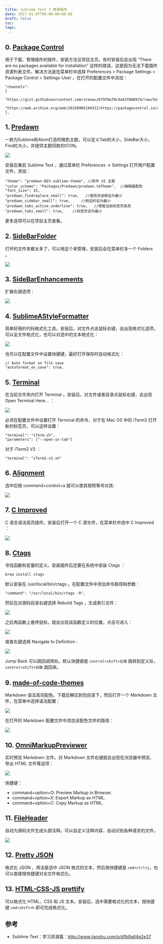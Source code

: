 ```yaml
---
title: Sublime Text 3 常用插件
date: 2017-01-07T08:00:00+08:00
draft: false
toc:
tags:
---
```




## 0. [Package Control](https://packagecontrol.io/installation)

用于下载、管理插件的插件，安装方法见项目主页。有时安装后会出现 “There are no packages available for installation” 这样的错误，这是因为无法下载插件资源列表文件。解决方法是在菜单栏中选择 Preferences > Package Settings > Package Control > Settings-User ，在打开的配置文件中添加：

	"channels":
	[
	   "https://gist.githubusercontent.com/stanwu/679f8af0c9a43f800974/raw/5e3561bfb8b3ddc92680052c89e73c7dabc92f94/channel_v3.json",
		"https://web.archive.org/web/20150905194312/https://packagecontrol.io/channel_v3.json"
	],

## 1. [Predawn](https://github.com/jamiewilson/predawn)

一款为Sublime和Atom打造的暗色主题，可以定义Tab的大小，SideBar大小，Find栏大小，并提供主题同款的ICON。

![](/images/2017-01-07/2017-01-07_1.jpg)

安装后重启 Sublime Text ，通过菜单栏 Preferences -> Settings 打开用户配置文件，添加：

	"theme": "predawn-DEV.sublime-theme", //软件 UI 主题
	"color_scheme": "Packages/Predawn/predawn.tmTheme",  //编辑器配色
	"font_size": 15,
	"predawn_findreplace_small": true,   //查找对话框设为最小
	"predawn_sidebar_small": true,     //侧边栏设为最小
	"predawn_tabs_active_underline": true,   //使能当前标签页高亮
	"predawn_tabs_small": true,    //标签页设为最小

更多选项可以在项目主页查看。

## 2. [SideBarFolder](https://github.com/titoBouzout/SideBarFolders)

打开的文件夹都太多了，可以用这个来管理，安装后会在菜单栏多一个 Folders 。

![](/images/2017-01-07/2017-01-07_2.jpg)

## 3. [SideBarEnhancements](https://github.com/titoBouzout/SideBarEnhancements)

扩展右键选项：

![](/images/2017-01-07/2017-01-07_3.jpg)

## 4. [SublimeAStyleFormatter](http://theo.im/SublimeAStyleFormatter/)

简单好用的代码格式化工具。安装后，对文件点击鼠标右键，会出现格式化选项，可以全文件格式化，也可以对选中的文本格式化：

![](/images/2017-01-07/2017-01-07_4.jpg)

也可以在配置文件中设置快捷键，最好打开保存时自动格式化：

    // Auto format on file save
    "autoformat_on_save": true,
    
## 5. [Terminal](https://github.com/wbond/sublime_terminal)

在当前文件夹内打开 Terminal 。安装后，对文件或者目录点鼠标右键，会出现 Open Terminal Here... ：

![](/images/2017-01-07/2017-01-07_5.jpg)

必须在配置文件中设置打开 Terminal 的命令，对于在 Mac OS 中的 iTerm2 打开新的标签页，可以这样设置：

    "terminal": "iTerm.sh",
    "parameters": ["--open-in-tab"]

对于 iTerm2 V3 ：

    "terminal": "iTerm2-v3.sh"
    
## 6. [Alignment](http://wbond.net/sublime_packages/alignment)

选中后按 command+control+a 就可以使其按照等号对其:

![](/images/2017-01-07/2017-01-07_6.jpg)

## 7. [C Improved](https://github.com/abusalimov/SublimeCImproved)

C 语言语法高亮插件。安装后打开一个 C 源文件，在菜单栏中选中 C Improved ：

![](/images/2017-01-07/2017-01-07_7.jpg)

## 8. [Ctags](https://github.com/SublimeText/CTags)

寻找函数和变量的定义。安装插件后还要在系统中安装 Ctags ：

    brew install ctags 
    
默认安装在 /usr/local/bin/ctags 。在配置文件中添加命令路径和参数：
    
    "command": "/usr/local/bin/ctags -R",
    
然后在对源码目录右键选择 Rebuild Tags ，生成索引文件：

![](/images/2017-01-07/2017-01-07_8.jpg)

之后再函数上悬停鼠标，就会出现该函数定义的位置，点击可进入：

![](/images/2017-01-07/2017-01-07_9.jpg)

或者右键选择 Navigate to Definition :

![](/images/2017-01-07/2017-01-07_10.jpg)

Jump Back 可以跳回调用处。默认快捷键是 `control+shift+左键` 跳转到定义处，`control+shift+右键` 跳回来。

## 9. [made-of-code-themes](https://github.com/kumarnitin/made-of-code-tmbundle)

Markdown 语法高亮配色。下载后解压到包目录下，然后打开一个 Markdown 文件，在菜单中选择语法配置：

![](/images/2017-01-07/2017-01-07_11.jpg)

在打开的 Markdown 配置文件中添加该配色文件的路径：

![](/images/2017-01-07/2017-01-07_12.jpg)

## 10. [OmniMarkupPreviewer](http://theo.im/OmniMarkupPreviewer/)

实时预览 Markdown 文件。对 Markdown 文件右键就会出现在浏览器中预览、导出 HTML 文件等选项：

![](/images/2017-01-07/2017-01-07_13.jpg)

快捷键：

* command+option+O: Preview Markup in Browser.
* command+option+X: Export Markup as HTML.
* command+option+C: Copy Markup as HTML.

## 11. [FileHeader](https://github.com/shiyanhui/FileHeader)

自动为源码文件生成头部注释。可以自定义注释内容，自动识别各种语言的文件。

![](/images/2017-01-07/2017-01-07_14.gif)

## 12. [Pretty JSON](https://packagecontrol.io/packages/Pretty%20JSON)

格式化 JSON ，用法是选中 JSON 格式的文本，然后按快捷键是 `cmd+ctrl+j`，也可以直接按快捷键对全文件格式化。

## 13. [HTML-CSS-JS prettify](https://github.com/victorporof/Sublime-HTMLPrettify)

可以格式化 HTML、CSS 和 JS 文本。安装后，选中需要格式化的文本，按快捷键 `cmd+shift+h` 即可完成格式化。

## 参考

* Sublime Text：学习资源篇：<http://www.jianshu.com/p/d1b9a64e2e37>
